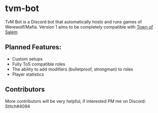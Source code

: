 # tvm-bot

TvM Bot is a Discord bot that automatically hosts and runs games of Werewolf/Mafia.
Version 1 aims to be completely compatible with [Town of Salem](http://blankmediagames.org/)

## Planned Features:

* Custom setups
* Fully ToS compatible roles
* The ability to add modifiers (bulletproof, strongman) to roles
* Player statistics

## Contributors

More contributors will be very helpful, if interested PM me on Discord: Stitch#4094